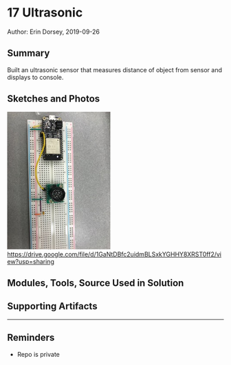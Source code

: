 #  17 Ultrasonic

Author: Erin Dorsey, 2019-09-26

## Summary
Built an ultrasonic sensor that measures distance of object from sensor and displays to console. 

## Sketches and Photos
![Image](./images/IMG_6377.jpg)
https://drive.google.com/file/d/1GaNtDBfc2uidmBLSxkYGHHY8XRST0ff2/view?usp=sharing

## Modules, Tools, Source Used in Solution


## Supporting Artifacts


-----

## Reminders
- Repo is private
